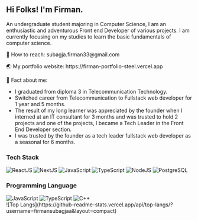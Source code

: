 ## Hi Folks! I'm Firman.
<p>
	An undergraduate student majoring in Computer Science, I am an enthusiastic and adventurous Front end Developer of various projects. I am currently focusing on my studies to learn the basic fundamentals of computer science.
</p>

<p>📩 How to reach: subagja.firman33@gmail.com</p>
<p>🌏 My portfolio website: https://firman-portfolio-steel.vercel.app</p>
<p>🧠 Fact about me:</p>
<ul>
	<li>I graduated from diploma 3 in Telecommunication Technology.</li>
	<li>Switched career from Telecommunication to Fullstack web developer for 1 year and 5 months.</li>
	<li>The result of my long learner was appreciated by the founder when I interned at an IT consultant for 3 months and was trusted to hold 2 projects and one of the projects, I became a Tech Leader in the Front End Developer section.</li>
	<li>I was trusted by the founder as a tech leader fullstack web developer as a seasonal for 6 months.</li>
</ul>

### Tech Stack

<div class="display: flex;">
	<img src="https://img.icons8.com/?size=100&id=NfbyHexzVEDk&format=png&color=000000" alt="ReactJS"/>
	<img src="https://img.icons8.com/?size=100&id=MWiBjkuHeMVq&format=png&color=000000" alt="NextJS"/>
	<img src="https://img.icons8.com/?size=100&id=108784&format=png&color=000000" alt="JavaScript"/>
	<img src="https://img.icons8.com/?size=100&id=uJM6fQYqDaZK&format=png&color=000000" alt="TypeScript"/>
	<img src="https://img.icons8.com/?size=100&id=54087&format=png&color=000000" alt="NodeJS"/>
	<img src="https://img.icons8.com/?size=100&id=38561&format=png&color=000000" alt="PostgreSQL"/>
</div>

### Programming Language

<div class="display: flex;">
	<img src="https://img.icons8.com/?size=100&id=108784&format=png&color=000000" alt="JavaScript"/>
	<img src="https://img.icons8.com/?size=100&id=uJM6fQYqDaZK&format=png&color=000000" alt="TypeScript"/>
	<img src="https://img.icons8.com/?size=100&id=TpULddJc4gTh&format=png&color=000000" alt="C++"/>
</div>
![Top Langs](https://github-readme-stats.vercel.app/api/top-langs/?username=firmansubagjaa&layout=compact)
<!-- ![Anurag's GitHub stats](https://github-readme-stats.vercel.app/api?username=firmansubagjaa&hide=contribs,prs) -->
